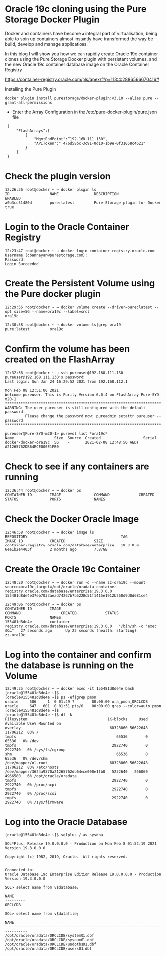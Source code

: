 # Oracle 19c cloning using the Pure Storage Docker Plugin

Docker and containers have become a integral part of virtualisation, being able to spin up containers
almost instantly have transformed the way be build, develop and manage applications.

In this blog I will show you how we can rapidly create Oracle 19c container clones using the Pure Storage Docker plugin
with persistant volumes, and the new Oracle 19c container database image on the Oracle Container Registry

https://container-registry.oracle.com/pls/apex/f?p=113:4:2886566670416# 

Installing the Pure Plugin
```
docker plugin install purestorage/docker-plugin:v3.10 --alias pure --grant-all-permissions
```

* Enter the Array Configuration in the /etc/pure-docker-plugin/pure.json file
```
 {
     "FlashArrays":[
         {
             "MgmtEndPoint":“192.168.111.130",
             "APIToken":" 476d58bc-3c91-0d10-1b9e-0f31058c4621"
         }
     ]
 }
```


# Check the plugin version
```
12:26:36 root@docker ~ → docker plugin ls
ID                  NAME                DESCRIPTION                      ENABLED
a0b3cc51480d        pure:latest         Pure Storage plugin for Docker   true
```

# Login to the Oracle Container Registry
```
12:23:47 root@docker ~ → docker login container-registry.oracle.com
Username (cbannayan@purestorage.com):
Password:
Login Succeeded

```
# Create the Persistent Volume using the Pure docker plugin
```
12:29:55 root@docker ~ → docker volume create --driver=pure:latest --opt size=5G --name=ora19c --label=orcl
ora19c

12:30:58 root@docker ~ → docker volume ls|grep ora19
pure:latest         ora19c

```
# Confirm the volume has been created on the FlashArray
```
12:32:36 root@docker ~ → ssh pureuser@192.168.111.130
pureuser@192.168.111.130's password:
Last login: Sun Jan 24 16:29:52 2021 from 192.168.112.1

Mon Feb 08 12:51:00 2021
Welcome pureuser. This is Purity Version 6.0.4 on FlashArray Pure-SYD-m20-1
**********************************************************************
WARNING: The user pureuser is still configured with the default password.
         Please change the password now: pureadmin setattr pureuser --password
**********************************************************************

pureuser@Pure-SYD-m20-1> purevol list *ora19c*
Name                  Size  Source  Created                   Serial
docker-docker-ora19c  5G    -       2021-02-08 12:48:50 AEDT  A21265762DB64ECE000E1FB0

```

# Check to see if any containers are running
```
12:36:44 root@docker ~ → docker ps
CONTAINER ID        IMAGE               COMMAND             CREATED             STATUS              PORTS               NAMES
```
# Check the Docker Oracle Image
```
12:46:58 root@docker ~ → docker image ls
REPOSITORY                                          TAG                     IMAGE ID            CREATED             SIZE
container-registry.oracle.com/database/enterprise   19.3.0.0                6ee1b2e4403f        2 months ago        7.87GB

```

# Create the Oracle 19c Container
```
12:48:20 root@docker ~ → docker run -d --name zz-ora19c --mount source=ora19c,target=/opt/oracle/oradata container-registry.oracle.com/database/enterprise:19.3.0.0
155481d8de4e37eb7033aead74267b7b5220c51f1415e1912b260d9d0d681ce4

12:49:06 root@docker ~ → docker ps
CONTAINER ID        IMAGE                                                        COMMAND                  CREATED             STATUS                             PORTS               NAMES
155481d8de4e        container-registry.oracle.com/database/enterprise:19.3.0.0   "/bin/sh -c 'exec $O…"   27 seconds ago      Up 22 seconds (health: starting)                       zz-ora19c

```
# Log into the container and confirm the database is running on the Volume
```
12:49:25 root@docker ~ → docker exec -it 155481d8de4e bash
[oracle@155481d8de4e ~]$
[oracle@155481d8de4e ~]$ ps -ef|grep pmon
oracle     506     1  0 01:49 ?        00:00:00 ora_pmon_ORCLCDB
oracle     647   601  0 01:51 pts/0    00:00:00 grep --color=auto pmon
[oracle@155481d8de4e ~]$
[oracle@155481d8de4e ~]$ df -k
Filesystem                                    1K-blocks     Used Available Use% Mounted on
overlay                                        68328860 56622648  11706212  83% /
tmpfs                                             65536        0     65536   0% /dev
tmpfs                                           2922740        0   2922740   0% /sys/fs/cgroup
shm                                               65536        0     65536   0% /dev/shm
/dev/mapper/ol-root                            68328860 56622648  11706212  83% /etc/hosts
/dev/mapper/3624a9370a21265762db64ece000e1fb0   5232640   266060   4966580   6% /opt/oracle/oradata
tmpfs                                           2922740        0   2922740   0% /proc/acpi
tmpfs                                           2922740        0   2922740   0% /proc/scsi
tmpfs                                           2922740        0   2922740   0% /sys/firmware

```
# Log into the Oracle Database
```
[oracle@155481d8de4e ~]$ sqlplus / as sysdba

SQL*Plus: Release 19.0.0.0.0 - Production on Mon Feb 8 01:52:19 2021
Version 19.3.0.0.0

Copyright (c) 1982, 2019, Oracle.  All rights reserved.


Connected to:
Oracle Database 19c Enterprise Edition Release 19.0.0.0.0 - Production
Version 19.3.0.0.0

SQL> select name from v$database;

NAME
---------
ORCLCDB

SQL> select name from v$datafile;

NAME
--------------------------------------------------------------------------------
/opt/oracle/oradata/ORCLCDB/system01.dbf
/opt/oracle/oradata/ORCLCDB/sysaux01.dbf
/opt/oracle/oradata/ORCLCDB/undotbs01.dbf
/opt/oracle/oradata/ORCLCDB/users01.dbf

```


